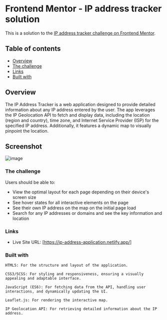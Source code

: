 # Frontend Mentor - IP address tracker solution

This is a solution to the [IP address tracker challenge on Frontend Mentor](https://www.frontendmentor.io/challenges/ip-address-tracker-I8-0yYAH0).

## Table of contents

- [Overview](#overview)
- [The challenge](#the-challenge)
- [Links](#links)
- [Built with](#built-with)

## Overview

The IP Address Tracker is a web application designed to provide detailed information about any IP address entered by the user. The app leverages the IP Geolocation API to fetch and display data, including the location (region and country), time zone, and Internet Service Provider (ISP) for the specified IP address. Additionally, it features a dynamic map to visually pinpoint the location.

## Screenshot


![image](https://github.com/user-attachments/assets/687c2f15-f7c2-4bc4-bd9c-3f9379d5f37e)


### The challenge

Users should be able to:

- View the optimal layout for each page depending on their device's screen size
- See hover states for all interactive elements on the page
- See their own IP address on the map on the initial page load
- Search for any IP addresses or domains and see the key information and location

### Links

- Live Site URL: [https://ip-address-application.netlify.app/]

### Built with

    HTML5: For the structure and layout of the application.

    CSS3/SCSS: For styling and responsiveness, ensuring a visually appealing and adaptable interface.

    JavaScript (ES6): For fetching data from the API, handling user interactions, and dynamically updating the UI.

    Leaflet.js: For rendering the interactive map.

    IP Geolocation API: For retrieving detailed information about the IP address.

    
